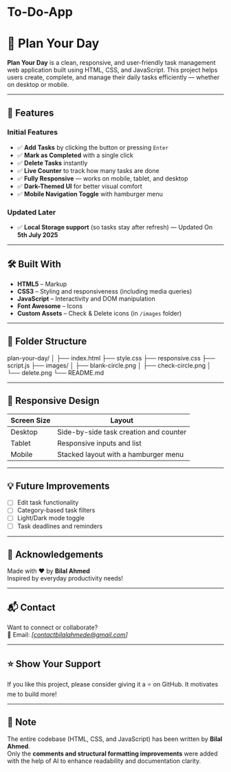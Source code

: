 # To-Do-App
# 📝 Plan Your Day

**Plan Your Day** is a clean, responsive, and user-friendly task management web application built using HTML, CSS, and JavaScript. This project helps users create, complete, and manage their daily tasks efficiently — whether on desktop or mobile.

---

## 🚀 Features

### Initial Features

- ✅ **Add Tasks** by clicking the button or pressing `Enter`
- ✅ **Mark as Completed** with a single click
- ✅ **Delete Tasks** instantly
- ✅ **Live Counter** to track how many tasks are done
- ✅ **Fully Responsive** — works on mobile, tablet, and desktop
- ✅ **Dark-Themed UI** for better visual comfort
- ✅ **Mobile Navigation Toggle** with hamburger menu

### Updated Later

- ✅ **Local Storage support** (so tasks stay after refresh) — Updated On **5th July 2025**

---

## 🛠️ Built With

- **HTML5** – Markup
- **CSS3** – Styling and responsiveness (including media queries)
- **JavaScript** – Interactivity and DOM manipulation
- **Font Awesome** – Icons
- **Custom Assets** – Check & Delete icons (in `/images` folder)

---

## 📂 Folder Structure

plan-your-day/
│
├── index.html
├── style.css
├── responsive.css
├── script.js
├── images/
│ ├── blank-circle.png
│ ├── check-circle.png
│ └── delete.png
└── README.md


---

## 📱 Responsive Design

| Screen Size | Layout                                      |
|-------------|---------------------------------------------|
| Desktop     | Side-by-side task creation and counter      |
| Tablet      | Responsive inputs and list                  |
| Mobile      | Stacked layout with a hamburger menu        |

---

## 💡 Future Improvements

- [ ] Edit task functionality
- [ ] Category-based task filters
- [ ] Light/Dark mode toggle
- [ ] Task deadlines and reminders

---

## 🙌 Acknowledgements

Made with ❤️ by **Bilal Ahmed**  
Inspired by everyday productivity needs!

---

## 📬 Contact

Want to connect or collaborate?  
📧 Email: *[contactbilalahmede@gmail.com]*  

---

## ⭐️ Show Your Support

If you like this project, please consider giving it a ⭐️ on GitHub. It motivates me to build more!

---

## 📌 Note

The entire codebase (HTML, CSS, and JavaScript) has been written by **Bilal Ahmed**.  
Only the **comments and structural formatting improvements** were added with the help of AI to enhance readability and documentation clarity.
